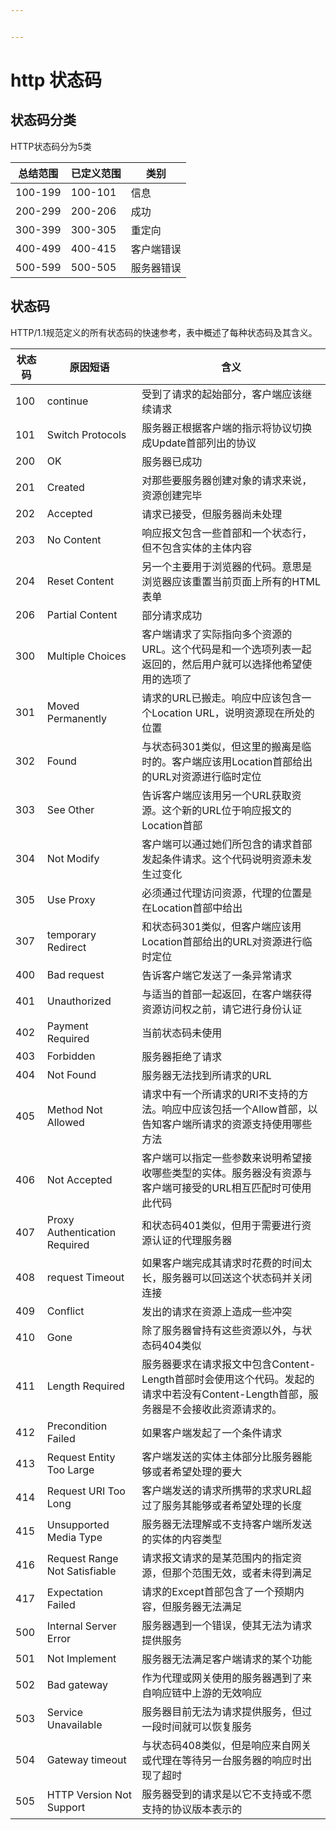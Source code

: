 ```yaml
---


---
```


<h1 id="http-状态码">http 状态码</h1>
<h2 id="状态码分类">状态码分类</h2>
<p>HTTP状态码分为5类</p>

<table>
<thead>
<tr>
<th>总结范围</th>
<th>已定义范围</th>
<th>类别</th>
</tr>
</thead>
<tbody>
<tr>
<td>100-199</td>
<td>100-101</td>
<td>信息</td>
</tr>
<tr>
<td>200-299</td>
<td>200-206</td>
<td>成功</td>
</tr>
<tr>
<td>300-399</td>
<td>300-305</td>
<td>重定向</td>
</tr>
<tr>
<td>400-499</td>
<td>400-415</td>
<td>客户端错误</td>
</tr>
<tr>
<td>500-599</td>
<td>500-505</td>
<td>服务器错误</td>
</tr>
</tbody>
</table><h2 id="状态码">状态码</h2>
<p>HTTP/1.1规范定义的所有状态码的快速参考，表中概述了每种状态码及其含义。</p>

<table>
<thead>
<tr>
<th>状态码</th>
<th>原因短语</th>
<th>含义</th>
</tr>
</thead>
<tbody>
<tr>
<td>100</td>
<td>continue</td>
<td>受到了请求的起始部分，客户端应该继续请求</td>
</tr>
<tr>
<td>101</td>
<td>Switch Protocols</td>
<td>服务器正根据客户端的指示将协议切换成Update首部列出的协议</td>
</tr>
<tr>
<td>200</td>
<td>OK</td>
<td>服务器已成功</td>
</tr>
<tr>
<td>201</td>
<td>Created</td>
<td>对那些要服务器创建对象的请求来说，资源创建完毕</td>
</tr>
<tr>
<td>202</td>
<td>Accepted</td>
<td>请求已接受，但服务器尚未处理</td>
</tr>
<tr>
<td>203</td>
<td>No Content</td>
<td>响应报文包含一些首部和一个状态行，但不包含实体的主体内容</td>
</tr>
<tr>
<td>204</td>
<td>Reset Content</td>
<td>另一个主要用于浏览器的代码。意思是浏览器应该重置当前页面上所有的HTML表单</td>
</tr>
<tr>
<td>206</td>
<td>Partial Content</td>
<td>部分请求成功</td>
</tr>
<tr>
<td>300</td>
<td>Multiple Choices</td>
<td>客户端请求了实际指向多个资源的URL。这个代码是和一个选项列表一起返回的，然后用户就可以选择他希望使用的选项了</td>
</tr>
<tr>
<td>301</td>
<td>Moved Permanently</td>
<td>请求的URL已搬走。响应中应该包含一个Location URL，说明资源现在所处的位置</td>
</tr>
<tr>
<td>302</td>
<td>Found</td>
<td>与状态码301类似，但这里的搬离是临时的。客户端应该用Location首部给出的URL对资源进行临时定位</td>
</tr>
<tr>
<td>303</td>
<td>See Other</td>
<td>告诉客户端应该用另一个URL获取资源。这个新的URL位于响应报文的Location首部</td>
</tr>
<tr>
<td>304</td>
<td>Not Modify</td>
<td>客户端可以通过她们所包含的请求首部发起条件请求。这个代码说明资源未发生过变化</td>
</tr>
<tr>
<td>305</td>
<td>Use Proxy</td>
<td>必须通过代理访问资源，代理的位置是在Location首部中给出</td>
</tr>
<tr>
<td>307</td>
<td>temporary Redirect</td>
<td>和状态码301类似，但客户端应该用Location首部给出的URL对资源进行临时定位</td>
</tr>
<tr>
<td>400</td>
<td>Bad request</td>
<td>告诉客户端它发送了一条异常请求</td>
</tr>
<tr>
<td>401</td>
<td>Unauthorized</td>
<td>与适当的首部一起返回，在客户端获得资源访问权之前，请它进行身份认证</td>
</tr>
<tr>
<td>402</td>
<td>Payment Required</td>
<td>当前状态码未使用</td>
</tr>
<tr>
<td>403</td>
<td>Forbidden</td>
<td>服务器拒绝了请求</td>
</tr>
<tr>
<td>404</td>
<td>Not Found</td>
<td>服务器无法找到所请求的URL</td>
</tr>
<tr>
<td>405</td>
<td>Method Not Allowed</td>
<td>请求中有一个所请求的URI不支持的方法。响应中应该包括一个Allow首部，以告知客户端所请求的资源支持使用哪些方法</td>
</tr>
<tr>
<td>406</td>
<td>Not Accepted</td>
<td>客户端可以指定一些参数来说明希望接收哪些类型的实体。服务器没有资源与客户端可接受的URL相互匹配时可使用此代码</td>
</tr>
<tr>
<td>407</td>
<td>Proxy Authentication Required</td>
<td>和状态码401类似，但用于需要进行资源认证的代理服务器</td>
</tr>
<tr>
<td>408</td>
<td>request Timeout</td>
<td>如果客户端完成其请求时花费的时间太长，服务器可以回送这个状态码并关闭连接</td>
</tr>
<tr>
<td>409</td>
<td>Conflict</td>
<td>发出的请求在资源上造成一些冲突</td>
</tr>
<tr>
<td>410</td>
<td>Gone</td>
<td>除了服务器曾持有这些资源以外，与状态码404类似</td>
</tr>
<tr>
<td>411</td>
<td>Length Required</td>
<td>服务器要求在请求报文中包含Content-Length首部时会使用这个代码。发起的请求中若没有Content-Length首部，服务器是不会接收此资源请求的。</td>
</tr>
<tr>
<td>412</td>
<td>Precondition Failed</td>
<td>如果客户端发起了一个条件请求</td>
</tr>
<tr>
<td>413</td>
<td>Request Entity Too Large</td>
<td>客户端发送的实体主体部分比服务器能够或者希望处理的要大</td>
</tr>
<tr>
<td>414</td>
<td>Request URI Too Long</td>
<td>客户端发送的请求所携带的求求URL超过了服务其能够或者希望处理的长度</td>
</tr>
<tr>
<td>415</td>
<td>Unsupported Media Type</td>
<td>服务器无法理解或不支持客户端所发送的实体的内容类型</td>
</tr>
<tr>
<td>416</td>
<td>Request Range Not Satisfiable</td>
<td>请求报文请求的是某范围内的指定资源，但那个范围无效，或者未得到满足</td>
</tr>
<tr>
<td>417</td>
<td>Expectation Failed</td>
<td>请求的Except首部包含了一个预期内容，但服务器无法满足</td>
</tr>
<tr>
<td>500</td>
<td>Internal Server Error</td>
<td>服务器遇到一个错误，使其无法为请求提供服务</td>
</tr>
<tr>
<td>501</td>
<td>Not Implement</td>
<td>服务器无法满足客户端请求的某个功能</td>
</tr>
<tr>
<td>502</td>
<td>Bad gateway</td>
<td>作为代理或网关使用的服务器遇到了来自响应链中上游的无效响应</td>
</tr>
<tr>
<td>503</td>
<td>Service Unavailable</td>
<td>服务器目前无法为请求提供服务，但过一段时间就可以恢复服务</td>
</tr>
<tr>
<td>504</td>
<td>Gateway timeout</td>
<td>与状态码408类似，但是响应来自网关或代理在等待另一台服务器的响应时出现了超时</td>
</tr>
<tr>
<td>505</td>
<td>HTTP Version Not Support</td>
<td>服务器受到的请求是以它不支持或不愿支持的协议版本表示的</td>
</tr>
</tbody>
</table>
